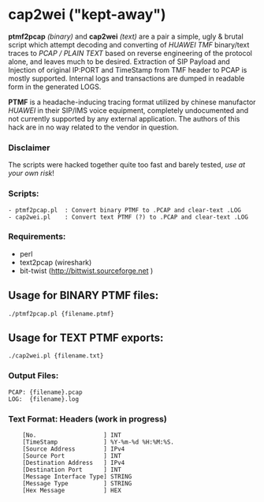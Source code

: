 cap2wei ("kept-away")
=======


**ptmf2pcap** *(binary)* and **cap2wei** *(text)* are a pair a simple, ugly & brutal script which attempt decoding and converting of *HUAWEI TMF* binary/text traces to *PCAP / PLAIN TEXT* based on reverse engineering of the protocol alone, and leaves much to be desired. Extraction of SIP Payload and Injection of original IP:PORT and TimeStamp from TMF header to PCAP is mostly supported. Internal logs and transactions are dumped in readable form in the generated LOGS.

**PTMF** is a headache-inducing tracing format utilized by chinese manufactor *HUAWEI* in their SIP/IMS voice equipment, completely undocumented and not currently supported by any external application. The authors of this hack are in no way related to the vendor in question.


### Disclaimer
The scripts were hacked together quite too fast and barely tested, *use at your own risk*!


### Scripts:
```
- ptmf2pcap.pl  : Convert binary PTMF to .PCAP and clear-text .LOG
- cap2wei.pl    : Convert text PTMF (?) to .PCAP and clear-text .LOG
```
### Requirements:

- perl
- text2pcap (wireshark)
- bit-twist (http://bittwist.sourceforge.net )

## Usage for BINARY PTMF files:
```
./ptmf2pcap.pl {filename.ptmf}
```

## Usage for TEXT PTMF exports:
```
./cap2wei.pl {filename.txt}
```


### Output Files:
```
PCAP: {filename}.pcap
LOG:  {filename}.log
```

### Text Format: Headers (work in progress)
```
 	[No.                   ] INT
 	[TimeStamp             ] %Y-%m-%d %H:%M:%S.
 	[Source Address        ] IPv4
 	[Source Port           ] INT
 	[Destination Address   ] IPv4
 	[Destination Port      ] INT
 	[Message Interface Type] STRING
 	[Message Type          ] STRING
 	[Hex Message           ] HEX
```
